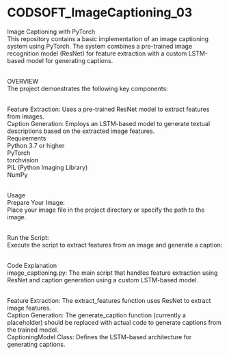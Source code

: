 # CODSOFT_ImageCaptioning_03
Image Captioning with PyTorch
<br>This repository contains a basic implementation of an image captioning system using PyTorch. The system combines a pre-trained image recognition model (ResNet) for feature extraction with a custom LSTM-based model for generating captions.

<br>OVERVIEW
<br>The project demonstrates the following key components:

<br>Feature Extraction: Uses a pre-trained ResNet model to extract features from images.
<br>Caption Generation: Employs an LSTM-based model to generate textual descriptions based on the extracted image features.
<br>Requirements
<br>Python 3.7 or higher
<br>PyTorch
<br>torchvision
<br>PIL (Python Imaging Library)
<br>NumPy

<br>Usage
<br>Prepare Your Image:
<br>Place your image file in the project directory or specify the path to the image.

<br>Run the Script:
<br>Execute the script to extract features from an image and generate a caption:

<br>Code Explanation
<br>image_captioning.py: The main script that handles feature extraction using ResNet and caption generation using a custom LSTM-based model.

<br>Feature Extraction: The extract_features function uses ResNet to extract image features.
<br>Caption Generation: The generate_caption function (currently a placeholder) should be replaced with actual code to generate captions from the trained model.
<br>CaptioningModel Class: Defines the LSTM-based architecture for generating captions.
